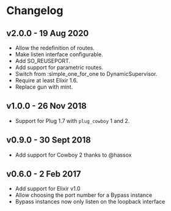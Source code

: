 # Changelog

## v2.0.0 - 19 Aug 2020

* Allow the redefinition of routes.
* Make listen interface configurable.
* Add SO_REUSEPORT.
* Add support for parametric routes.
* Switch from :simple_one_for_one to DynamicSupervisor.
* Require at least Elixir 1.6.
* Replace gun with mint.

## v1.0.0 - 26 Nov 2018

* Support for Plug 1.7 with `plug_cowboy` 1 and 2.

## v0.9.0 - 30 Sept 2018

* Add support for Cowboy 2 thanks to @hassox

## v0.6.0 - 2 Feb 2017

* Add support for Elixir v1.0
* Allow choosing the port number for a Bypass instance
* Bypass instances now only listen on the loopback interface
